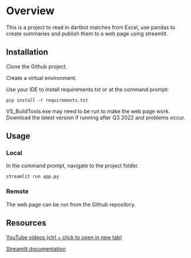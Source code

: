 # Overview

This is a project to read in dartbot matches from Excel, use pandas to create summaries and publish them to a web page using streamlit.

## Installation

Clone the Github project.

Create a virtual environment.

Use your IDE to install requirements.txt or at the command prompt:

```
pip install -r requirements.txt
```
VS_BuildTools.exe may need to be run to make the web page work.
Download the latest version if running after Q3 2022 and problems occur.


## Usage

### Local 

In the command prompt, navigate to the project folder.
```
streamlit run app.py
```
### Remote 
The web page can be run from the Github repository.

## Resources
[YouTube videos (ctrl + click to open in new tab)](https://www.youtube.com/results?search_query=streamlit)

[Streamlit documentation](https://docs.streamlit.io/library/get-started/installation)
